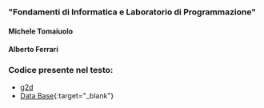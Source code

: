 ### "Fondamenti di Informatica e Laboratorio di Programmazione"
#### Michele Tomaiuolo
#### Alberto Ferrari

### Codice presente nel testo:
- [g2d](g2d)
- [Data Base](https://fondinfo.github.io/database){:target="_blank"}
